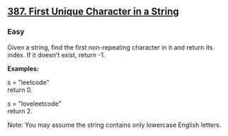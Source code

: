 ## [387. First Unique Character in a String](https://leetcode.com/problems/first-unique-character-in-a-string/)
### Easy

Given a string, find the first non-repeating character in it and return its index. If it doesn't exist, return -1.

**Examples:**

s = "leetcode"<br/>
return 0.

s = "loveleetcode"<br/>
return 2.

Note: You may assume the string contains only lowercase English letters.
